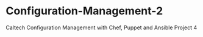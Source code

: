 # Configuration-Management-2
Caltech Configuration Management with Chef, Puppet and Ansible Project 4
